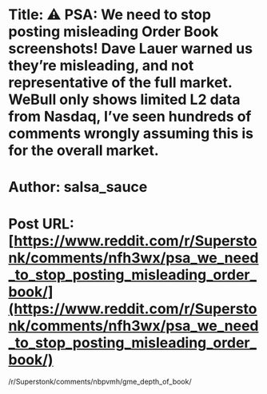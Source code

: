 # Title: ⚠️ PSA: We need to stop posting misleading Order Book screenshots! Dave Lauer warned us they’re misleading, and not representative of the full market. WeBull only shows limited L2 data from Nasdaq, I’ve seen hundreds of comments wrongly assuming this is for the overall market.
# Author: salsa_sauce
# Post URL: [https://www.reddit.com/r/Superstonk/comments/nfh3wx/psa_we_need_to_stop_posting_misleading_order_book/](https://www.reddit.com/r/Superstonk/comments/nfh3wx/psa_we_need_to_stop_posting_misleading_order_book/)


/r/Superstonk/comments/nbpvmh/gme_depth_of_book/